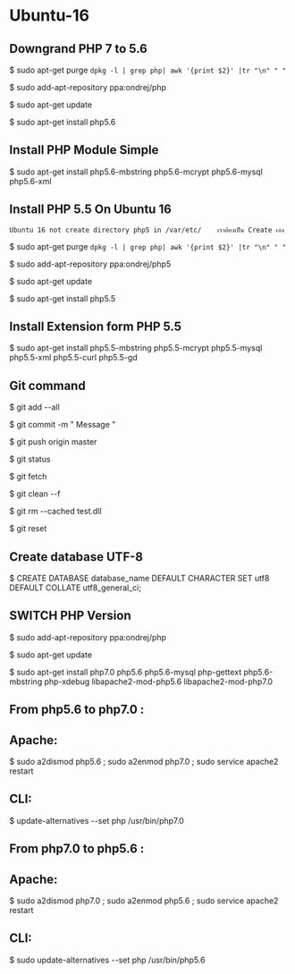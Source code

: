 # Ubuntu-16

## Downgrand PHP 7 to 5.6
  $ sudo apt-get purge `dpkg -l | grep php| awk '{print $2}' |tr "\n" " "`
  
  $ sudo add-apt-repository ppa:ondrej/php
  
  $ sudo apt-get update
  
  $ sudo apt-get install php5.6

## Install PHP Module Simple
  $ sudo apt-get install php5.6-mbstring php5.6-mcrypt php5.6-mysql php5.6-xml
  
  
  ## Install PHP 5.5 On Ubuntu 16
    Ubuntu 16 not create directory php5 in /var/etc/    เราต้องเป็น Create เอง

  $ sudo apt-get purge `dpkg -l | grep php| awk '{print $2}' |tr "\n" " "`
  
  $ sudo add-apt-repository ppa:ondrej/php5
  
  $ sudo apt-get update
  
  $ sudo apt-get install php5.5

## Install Extension form PHP 5.5
  $ sudo apt-get install php5.5-mbstring php5.5-mcrypt php5.5-mysql php5.5-xml php5.5-curl php5.5-gd
    
## Git command
  $ git add --all
  
  $ git commit -m " Message "
  
  $ git push origin master
  
  $ git status
  
  $ git fetch
  
  $ git clean --f
  
  $ git rm --cached test.dll
  
  $ git reset
  
## Create database UTF-8  
  $ CREATE DATABASE database_name DEFAULT CHARACTER SET utf8 DEFAULT COLLATE utf8_general_ci;
  
## SWITCH PHP Version
  $ sudo add-apt-repository ppa:ondrej/php

  $ sudo apt-get update

  $ sudo apt-get install php7.0 php5.6 php5.6-mysql php-gettext php5.6-mbstring php-xdebug libapache2-mod-php5.6 libapache2-mod-php7.0
  
## From php5.6 to php7.0 :
  
  ## Apache:
  
  $ sudo a2dismod php5.6 ; sudo a2enmod php7.0 ; sudo service apache2 restart

  ## CLI:
  
  $ update-alternatives --set php /usr/bin/php7.0
  
## From php7.0 to php5.6 :
  
  ## Apache:
  
  $ sudo a2dismod php7.0 ; sudo a2enmod php5.6 ; sudo service apache2 restart
  
  ## CLI:
  
  $ sudo update-alternatives --set php /usr/bin/php5.6

